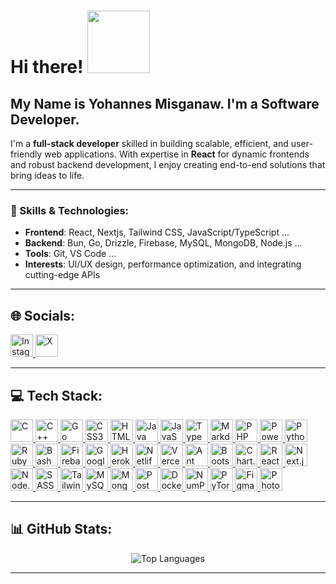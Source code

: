 # Hi there! <img src="https://media.tenor.com/c4cx59tZFTkAAAAM/baymax-hello.gif" height="100" />

## My Name is Yohannes Misganaw. I'm a Software Developer.

I'm a **full-stack developer** skilled in building scalable, efficient, and user-friendly web applications. With expertise in **React** for dynamic frontends and robust backend development, I enjoy creating end-to-end solutions that bring ideas to life.

---

### 🌟 Skills & Technologies:
- **Frontend**: React, Nextjs, Tailwind CSS, JavaScript/TypeScript ... 
- **Backend**: Bun, Go, Drizzle, Firebase, MySQL, MongoDB, Node.js ...
- **Tools**: Git, VS Code ...
- **Interests**: UI/UX design, performance optimization, and integrating cutting-edge APIs 

---

## 🌐 Socials:
<p align="left">
  <a href="https://instagram.com/pr_jo_" target="_blank" rel="noreferrer">
    <img src="https://upload.wikimedia.org/wikipedia/commons/thumb/9/95/Instagram_logo_2022.svg/900px-Instagram_logo_2022.svg.png?20220518162235" width="36" height="36" alt="Instagram" />
  </a>
  <!--- <a href="https://linkedin.com/in/yohannes-misganaw" target="_blank" rel="noreferrer">
    <img src="https://upload.wikimedia.org/wikipedia/commons/thumb/e/e9/Linkedin_icon.svg/384px-Linkedin_icon.svg.png?20110609134306" width="36" height="36" alt="LinkedIn" />
  </a>-->
  <a href="https://x.com/Yohannes_Mg" target="_blank" rel="noreferrer">
    <img src="https://upload.wikimedia.org/wikipedia/commons/thumb/c/ce/X_logo_2023.svg/640px-X_logo_2023.svg.png" width="36" height="36" alt="X" />
  </a>
</p>


---


## 💻 Tech Stack:
  
<p align="left">
  <a href="https://devdocs.io/c/" target="_blank" rel="noreferrer">
    <img
      src="https://raw.githubusercontent.com/danielcranney/readme-generator/main/public/icons/skills/c-colored.svg"
      width="36"
      height="36"
      alt="C"
    />
  </a>
  <a href="https://isocpp.org/" target="_blank" rel="noreferrer">
    <img
      src="https://raw.githubusercontent.com/danielcranney/readme-generator/main/public/icons/skills/cplusplus-colored.svg"
      width="36"
      height="36"
      alt="C++"
    />
  </a>
  <a href="https://go.dev/" target="_blank" rel="noreferrer">
    <img
      src="https://raw.githubusercontent.com/danielcranney/readme-generator/main/public/icons/skills/go-colored.svg"
      width="36"
      height="36"
      alt="Go"
    />
  </a>
  <a
    href="https://developer.mozilla.org/en-US/docs/Web/CSS"
    target="_blank"
    rel="noreferrer"
  >
    <img
      src="https://raw.githubusercontent.com/danielcranney/readme-generator/main/public/icons/skills/css3-colored.svg"
      width="36"
      height="36"
      alt="CSS3"
    />
  </a>
  <a
    href="https://developer.mozilla.org/en-US/docs/Glossary/HTML5"
    target="_blank"
    rel="noreferrer"
  >
    <img
      src="https://raw.githubusercontent.com/danielcranney/readme-generator/main/public/icons/skills/html5-colored.svg"
      width="36"
      height="36"
      alt="HTML5"
    />
  </a>
  <a href="https://www.java.com/" target="_blank" rel="noreferrer">
    <img
      src="https://raw.githubusercontent.com/danielcranney/readme-generator/main/public/icons/skills/java-colored.svg"
      width="36"
      height="36"
      alt="Java"
    />
  </a>
  <a href="https://www.javascript.com/" target="_blank" rel="noreferrer">
    <img
      src="https://raw.githubusercontent.com/danielcranney/readme-generator/main/public/icons/skills/javascript-colored.svg"
      width="36"
      height="36"
      alt="JavaScript"
    />
  </a>
  <a href="https://www.typescriptlang.org/" target="_blank" rel="noreferrer">
    <img
      src="https://raw.githubusercontent.com/danielcranney/readme-generator/main/public/icons/skills/typescript-colored.svg"
      width="36"
      height="36"
      alt="TypeScript"
    />
  </a>
  <a href="https://www.markdownguide.org/" target="_blank" rel="noreferrer">
    <img
      src="https://cdn.jsdelivr.net/gh/devicons/devicon/icons/markdown/markdown-original.svg"
      width="36"
      height="36"
      alt="Markdown"
    />
  </a>
  <a href="https://www.php.net/" target="_blank" rel="noreferrer">
    <img
      src="https://raw.githubusercontent.com/danielcranney/readme-generator/main/public/icons/skills/php-colored.svg"
      width="36"
      height="36"
      alt="PHP"
    />
  </a>
  <a
    href="https://learn.microsoft.com/en-us/powershell/"
    target="_blank"
    rel="noreferrer"
  >
    <img
      src="https://raw.githubusercontent.com/danielcranney/readme-generator/main/public/icons/skills/powershell-colored.svg"
      width="36"
      height="36"
      alt="PowerShell"
    />
  </a>
  <a href="https://www.python.org/" target="_blank" rel="noreferrer">
    <img
      src="https://raw.githubusercontent.com/danielcranney/readme-generator/main/public/icons/skills/python-colored.svg"
      width="36"
      height="36"
      alt="Python"
    />
  </a>
  <a href="https://www.ruby-lang.org/en/" target="_blank" rel="noreferrer">
    <img
      src="https://raw.githubusercontent.com/danielcranney/readme-generator/main/public/icons/skills/ruby-colored.svg"
      width="36"
      height="36"
      alt="Ruby"
    />
  </a>
  <a
    href="https://en.wikipedia.org/wiki/Shell_script"
    target="_blank"
    rel="noreferrer"
  >
    <img
      src="https://cdn.jsdelivr.net/gh/devicons/devicon/icons/bash/bash-original.svg"
      width="36"
      height="36"
      alt="Bash Script"
    />
  </a>
  <a href="https://firebase.google.com/" target="_blank" rel="noreferrer">
    <img
      src="https://raw.githubusercontent.com/danielcranney/readme-generator/main/public/icons/skills/firebase-colored.svg"
      width="36"
      height="36"
      alt="Firebase"
    />
  </a>
  <a href="https://cloud.google.com/" target="_blank" rel="noreferrer">
    <img
      src="https://raw.githubusercontent.com/danielcranney/readme-generator/main/public/icons/skills/googlecloud-colored.svg"
      width="36"
      height="36"
      alt="Google Cloud"
    />
  </a>
  <a href="https://www.heroku.com/" target="_blank" rel="noreferrer">
    <img
      src="https://raw.githubusercontent.com/danielcranney/readme-generator/main/public/icons/skills/heroku-colored.svg"
      width="36"
      height="36"
      alt="Heroku"
    />
  </a>
  <a href="https://www.netlify.com/" target="_blank" rel="noreferrer">
    <img
      src="https://cdn.jsdelivr.net/gh/devicons/devicon/icons/netlify/netlify-original.svg"
      width="36"
      height="36"
      alt="Netlify"
    />
  </a>
  <a href="https://vercel.com/" target="_blank" rel="noreferrer">
    <img
      src="https://cdn.jsdelivr.net/gh/devicons/devicon/icons/vercel/vercel-original.svg"
      width="36"
      height="36"
      alt="Vercel"
    />
  </a>
  <a href="https://ant.design/" target="_blank" rel="noreferrer">
    <img
      src="https://gw.alipayobjects.com/zos/rmsportal/KDpgvguMpGfqaHPjicRK.svg"
      width="36"
      height="36"
      alt="Ant Design"
    />
  </a>

  <a href="https://getbootstrap.com/" target="_blank" rel="noreferrer">
    <img
      src="https://raw.githubusercontent.com/danielcranney/readme-generator/main/public/icons/skills/bootstrap-colored.svg"
      width="36"
      height="36"
      alt="Bootstrap"
    />
  </a>
  <a href="https://www.chartjs.org/" target="_blank" rel="noreferrer">
    <img
      src="https://www.chartjs.org/img/chartjs-logo.svg"
      width="36"
      height="36"
      alt="Chart.js"
    />
  </a>
  <a href="https://react.dev/" target="_blank" rel="noreferrer">
    <img
      src="https://raw.githubusercontent.com/danielcranney/readme-generator/main/public/icons/skills/react-colored.svg"
      width="36"
      height="36"
      alt="React"
    />
  </a>
  <a href="https://nextjs.org/" target="_blank" rel="noreferrer">
    <img
      src="https://raw.githubusercontent.com/danielcranney/readme-generator/main/public/icons/skills/nextjs-colored.svg"
      width="36"
      height="36"
      alt="Next.js"
    />
  </a>
  <a href="https://nodejs.org/" target="_blank" rel="noreferrer">
    <img
      src="https://raw.githubusercontent.com/danielcranney/readme-generator/main/public/icons/skills/nodejs-colored.svg"
      width="36"
      height="36"
      alt="Node.js"
    />
  </a>
  <a href="https://sass-lang.com/" target="_blank" rel="noreferrer">
    <img
      src="https://raw.githubusercontent.com/danielcranney/readme-generator/main/public/icons/skills/sass-colored.svg"
      width="36"
      height="36"
      alt="SASS"
    />
  </a>
  <a href="https://tailwindcss.com/" target="_blank" rel="noreferrer">
    <img
      src="https://raw.githubusercontent.com/danielcranney/readme-generator/main/public/icons/skills/tailwindcss-colored.svg"
      width="36"
      height="36"
      alt="Tailwind CSS"
    />
  </a>
  <a href="https://www.mysql.com/" target="_blank" rel="noreferrer">
    <img
      src="https://raw.githubusercontent.com/danielcranney/readme-generator/main/public/icons/skills/mysql-colored.svg"
      width="36"
      height="36"
      alt="MySQL"
    />
  </a>
  <a href="https://www.mongodb.com/" target="_blank" rel="noreferrer">
    <img
      src="https://raw.githubusercontent.com/danielcranney/readme-generator/main/public/icons/skills/mongodb-colored.svg"
      width="36"
      height="36"
      alt="MongoDB"
    />
  </a>
  <a href="https://www.postman.com/" target="_blank" rel="noreferrer">
    <img
      src="https://voyager.postman.com/logo/postman-logo-icon-orange.svg"
      width="36"
      height="36"
      alt="Postman"
    />
  </a>
  <a href="https://www.docker.com/" target="_blank" rel="noreferrer">
    <img
      src="https://raw.githubusercontent.com/danielcranney/readme-generator/main/public/icons/skills/docker-colored.svg"
      width="36"
      height="36"
      alt="Docker"
    />
  </a>
  <a href="https://numpy.org/" target="_blank" rel="noreferrer">
    <img
      src="https://numpy.org/images/logo.svg"
      width="36"
      height="36"
      alt="NumPy"
    />
  </a>
  <a href="https://pytorch.org/" target="_blank" rel="noreferrer">
    <img
      src="https://raw.githubusercontent.com/danielcranney/readme-generator/main/public/icons/skills/pytorch-colored.svg"
      width="36"
      height="36"
      alt="PyTorch"
    />
  </a>
  <a href="https://www.figma.com/" target="_blank" rel="noreferrer">
    <img
      src="https://raw.githubusercontent.com/danielcranney/readme-generator/main/public/icons/skills/figma-colored.svg"
      width="36"
      height="36"
      alt="Figma"
    />
  </a>
  <a
    href="https://www.adobe.com/products/photoshop.html"
    target="_blank"
    rel="noreferrer"
  >
    <img
      src="https://raw.githubusercontent.com/danielcranney/readme-generator/main/public/icons/skills/photoshop-colored.svg"
      width="36"
      height="36"
      alt="Photoshop"
    />
  </a>
</p>

---

## 📊 GitHub Stats:

<div align="center">
  <img src="https://github-readme-stats.vercel.app/api/top-langs/?username=Yohannes-Misganaw&theme=tokyonight&hide_border=false&include_all_commits=true&count_private=true&layout=compact" alt="Top Languages" />
</div>

---
